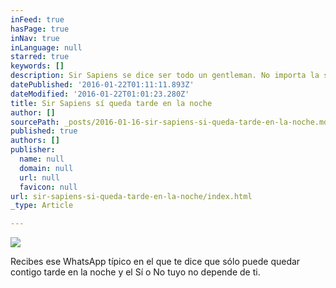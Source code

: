 ```yaml
---
inFeed: true
hasPage: true
inNav: true
inLanguage: null
starred: true
keywords: []
description: Sir Sapiens se dice ser todo un gentleman. No importa la situación se comportará.
datePublished: '2016-01-22T01:11:11.893Z'
dateModified: '2016-01-22T01:01:23.280Z'
title: Sir Sapiens sí queda tarde en la noche
author: []
sourcePath: _posts/2016-01-16-sir-sapiens-si-queda-tarde-en-la-noche.md
published: true
authors: []
publisher:
  name: null
  domain: null
  url: null
  favicon: null
url: sir-sapiens-si-queda-tarde-en-la-noche/index.html
_type: Article

---
```

![](https://s3-us-west-2.amazonaws.com/the-grid-img/p/a3a57f3a30953503a0db4cf9e4c5d1760c88d844.jpg)

Recibes ese WhatsApp típico en el que te dice que sólo puede quedar contigo tarde en la noche y el Sí o No tuyo no depende de ti.